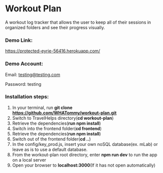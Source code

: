 # Workout Plan
A workout log tracker that allows the user to keep all of their sessions in organized folders and see their progress visually.

### Demo Link: 
https://protected-eyrie-56416.herokuapp.com/

### Demo Account:
Email: testing@testing.com 

Password: testing

### Installation steps: 

  1. In your terminal, run **git clone https://github.com/WHATommy/workout-plan.git**
  2. Switch to TravelHelps directory(**cd workout-plan**)
  3. Retrieve the dependencies(**run npm install**)
  4. Switch into the frontend folder(**cd frontend**)
  5. Retrieve the dependencies(**run npm install**)
  6. Switch out of the frontend folder(**cd ..**)
  7. In the config/key_prod.js, insert your own noSQL database(ex. mLab) or leave as is to use a default database.
  8. From the workout-plan root directory, enter **npm run dev** to run the app on a local server
  9. Open your browser to **localhost:3000**(If it has not open automatically)
